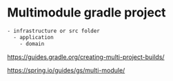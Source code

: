 # Multimodule gradle project

```bash
- infrastructure or src folder
  - application
    - domain
```

https://guides.gradle.org/creating-multi-project-builds/

https://spring.io/guides/gs/multi-module/